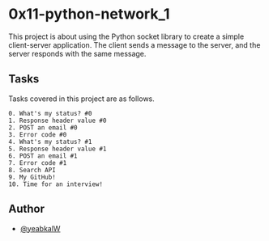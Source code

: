 
# 0x11-python-network_1

This project is about using the Python socket library to create a simple client-server application. The client sends a message to the server, and the server responds with the same message.


## Tasks

Tasks covered in this project are as follows.

    0. What's my status? #0
    1. Response header value #0
    2. POST an email #0
    3. Error code #0
    4. What's my status? #1
    5. Response header value #1
    6. POST an email #1
    7. Error code #1
    8. Search API
    9. My GitHub!
    10. Time for an interview!

## Author

- [@yeabkalW](https://www.github.com/yeabkalW)


